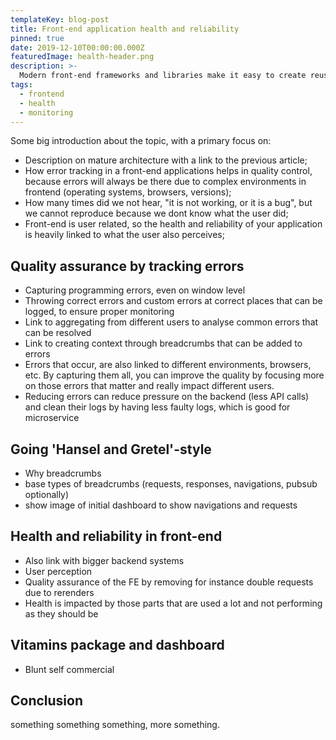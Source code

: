 ```yaml
---
templateKey: blog-post
title: Front-end application health and reliability
pinned: true
date: 2019-12-10T00:00:00.000Z
featuredImage: health-header.png
description: >-
  Modern front-end frameworks and libraries make it easy to create reusable UI components. But, in many projects over the years I have found that making reusable components is often not enough. We need a scalable front-end architecture.
tags:
  - frontend
  - health
  - monitoring
---
```


Some big introduction about the topic, with a primary focus on:

- Description on mature architecture with a link to the previous article;
- How error tracking in a front-end applications helps in quality control, because errors will always be there due to complex environments in frontend (operating systems, browsers, versions);
- How many times did we not hear, "it is not working, or it is a bug", but we cannot reproduce because we dont know what the user did;
- Front-end is user related, so the health and reliability of your application is heavily linked to what the user also perceives;

## Quality assurance by tracking errors

- Capturing programming errors, even on window level
- Throwing correct errors and custom errors at correct places that can be logged, to ensure proper monitoring
- Link to aggregating from different users to analyse common errors that can be resolved
- Link to creating context through breadcrumbs that can be added to errors
- Errors that occur, are also linked to different environments, browsers, etc. By capturing them all, you can improve the quality by focusing more on those errors that matter and really impact different users.
- Reducing errors can reduce pressure on the backend (less API calls) and clean their logs by having less faulty logs, which is good for microservice

## Going 'Hansel and Gretel'-style

- Why breadcrumbs
- base types of breadcrumbs (requests, responses, navigations, pubsub optionally)
- show image of initial dashboard to show navigations and requests

## Health and reliability in front-end

- Also link with bigger backend systems
- User perception
- Quality assurance of the FE by removing for instance double requests due to rerenders
- Health is impacted by those parts that are used a lot and not performing as they should be

## Vitamins package and dashboard

- Blunt self commercial

## Conclusion

something something something, more something.
